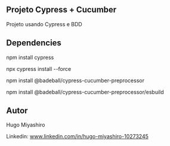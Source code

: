 ## Projeto Cypress + Cucumber

Projeto usando Cypress e BDD 

## Dependencies

npm install cypress

npx cypress install --force

npm install @badeball/cypress-cucumber-preprocessor

npm install @badeball/cypress-cucumber-preprocessor/esbuild

## Autor

Hugo Miyashiro

Linkedin: www.linkedin.com/in/hugo-miyashiro-10273245
